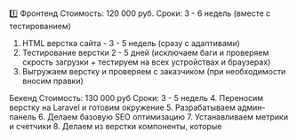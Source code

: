 1️⃣ Фронтенд
Стоимость: 120 000 руб.
Сроки: 3 - 6 недель (вместе с тестированием)
1. HTML верстка сайта - 3 - 5 недель (сразу с адаптивами)
2. Тестирование верстки  2 - 5 дней (исключаем баги и проверяем скрость загрузки + тестируем на всех устройствах и браузерах)
3. Выгружаем верстку и проверяем с заказчиком (при необходимости вносим правки)
   
Бекенд
Стоимость: 130 000 руб
Сроки: 3 - 5 недель
4. Переносим верстку на Laravel и готовим окружение
5. Разрабатываем админ-панель
6. Делаем базовую SEO оптимизацию
7. Устанавливаем метрики и счетчики
8. Делаем из верстки компоненты, которые 

